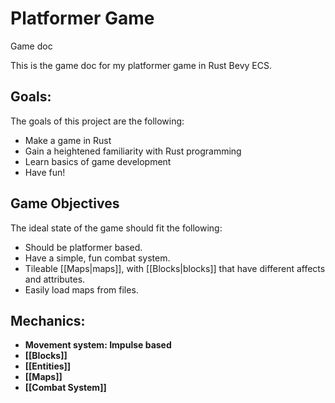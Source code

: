 # Platformer Game
Game doc

This is the game doc for my platformer game in Rust Bevy ECS.

## Goals:
The goals of this project are the following:
- Make a game in Rust 
- Gain a heightened familiarity with Rust programming
- Learn basics of game development
- Have fun!

## Game Objectives
The ideal state of the game should fit the following:
- Should be platformer based.
- Have a simple, fun combat system.
- Tileable [[Maps|maps]], with [[Blocks|blocks]] that have different affects and attributes.
- Easily load maps from files.
## Mechanics:
- **Movement system: Impulse based**
- **[[Blocks]]** 
- **[[Entities]]**
- **[[Maps]]**
- **[[Combat System]]**

